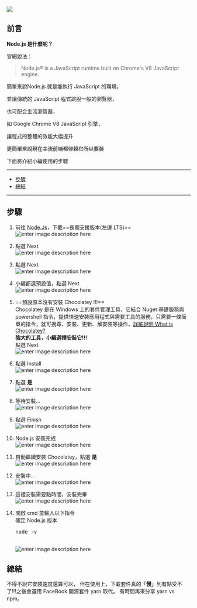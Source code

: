 
<div  class="mdtable"></div>

<img  src="https://github.com//JianTodo/BloggerUsage/blob/master/0010.nodeJs%20Install/0.png?raw=true"  />

  

## 前言

**Node.js 是什麼呢？**

官網說法：

> Node.js® is a JavaScript runtime built on Chrome's V8 JavaScript engine.

  

簡單來說Node.js 就是能執行 JavaScript 的環境，

並讓傳統的 JavaScript 程式跳脫一般的瀏覽器，

也可配合主流瀏覽器，

如 Google Chrome V8 JavaScript 引擎，

讓程式的整體的效能大幅提升

~~更簡單來說現在主流前端都仰賴它所以要裝~~

下面將介紹小編使用的步驟

<!--more-->
<hr>
<div class="headline">


  - <a href="#步驟">步驟</a>
  - <a href="#總結">總結</a>
</div>
<hr>

## 步驟

1. 前往 [Node.Js](https://nodejs.org/en/)，下載==長期支援版本(左邊 LTS)==<br/>![enter image description here](https://github.com//JianTodo/BloggerUsage/blob/master/0010.nodeJs%20Install/1.png?raw=true)
2. 點選 Next<br/>![enter image description here](https://github.com//JianTodo/BloggerUsage/blob/master/0010.nodeJs%20Install/2.png?raw=true)
3. 點選 Next<br/>![enter image description here](https://github.com//JianTodo/BloggerUsage/blob/master/0010.nodeJs%20Install/3.png?raw=true)
4. 小編都選預設值，點選 Next<br/>![enter image description here](https://github.com//JianTodo/BloggerUsage/blob/master/0010.nodeJs%20Install/4.png?raw=true)
5. ==預設原本沒有安裝 Chocolatey !!!==<br/>Chocolatey 是在 Windows 上的套件管理工具，它結合 Nuget 基礎服務與 powershell 指令，提供快速安裝應用程式與需要工具的服務，只需要一條簡單的指令，就可搜尋、安裝、更新、解安裝等操作，[詳細說明 What is Chocolatey?](https://chocolatey.org/about)<br/>**強大的工具，小編選擇安裝它!!!**<br/>點選 Next<br/>![enter image description here](https://github.com//JianTodo/BloggerUsage/blob/master/0010.nodeJs%20Install/5.png?raw=true)
6. 點選 Install<br/>![enter image description here](https://github.com//JianTodo/BloggerUsage/blob/master/0010.nodeJs%20Install/6.png?raw=true)
7. 點選 **是**<br/>![enter image description here](https://github.com//JianTodo/BloggerUsage/blob/master/0010.nodeJs%20Install/7.png?raw=true)
8. 等待安裝...<br/>![enter image description here](https://github.com//JianTodo/BloggerUsage/blob/master/0010.nodeJs%20Install/8.png?raw=true)

9. 點選 <u>F</u>inish<br/>![enter image description here](https://github.com//JianTodo/BloggerUsage/blob/master/0010.nodeJs%20Install/9.png?raw=true)
10. Node.js 安裝完成<br/>![enter image description here](https://github.com//JianTodo/BloggerUsage/blob/master/0010.nodeJs%20Install/10.png?raw=true)
11. 自動繼續安裝 Chocolatey，點選 **是**<br/>![enter image description here](https://github.com//JianTodo/BloggerUsage/blob/master/0010.nodeJs%20Install/11.png?raw=true)
12. 安裝中...<br/>![enter image description here](https://github.com//JianTodo/BloggerUsage/blob/master/0010.nodeJs%20Install/12.png?raw=true)
13. 這裡安裝需要點時間，安裝完畢<br/>![enter image description here](https://github.com//JianTodo/BloggerUsage/blob/master/0010.nodeJs%20Install/13.png?raw=true)
14. 開啟 cmd 並輸入以下指令<br/>確定 Node.js 版本<br/><pre class="brush:shell;">node -v</pre><br/>![enter image description here](https://github.com//JianTodo/BloggerUsage/blob/master/0010.nodeJs%20Install/14.png?raw=true)

## 總結

不得不說它安裝速度還算可以，
但在使用上，下載套件真的「**慢**」到有點受不了!!!之後會選用 FaceBook 開源套件 yarn 取代。
有時間再來分享 yarn vs npm。